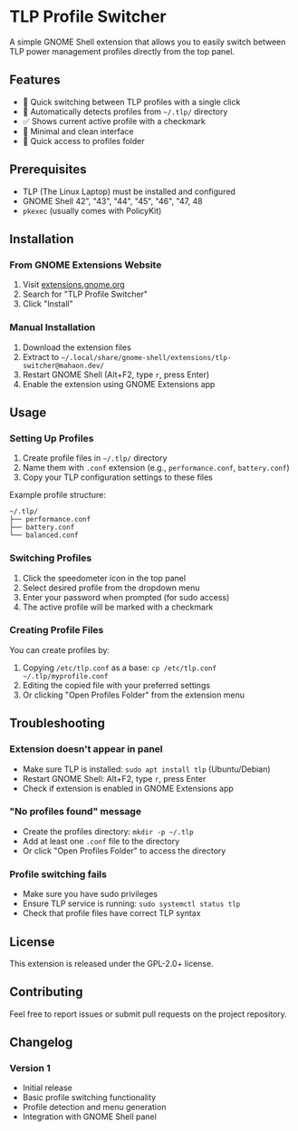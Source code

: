 # TLP Profile Switcher

A simple GNOME Shell extension that allows you to easily switch between TLP power management profiles directly from the top panel.

## Features

- 🔋 Quick switching between TLP profiles with a single click
- 📁 Automatically detects profiles from `~/.tlp/` directory
- ✅ Shows current active profile with a checkmark
- 🎯 Minimal and clean interface
- 📂 Quick access to profiles folder

## Prerequisites

- TLP (The Linux Laptop) must be installed and configured
- GNOME Shell 42", "43", "44", "45", "46", "47, 48
- `pkexec` (usually comes with PolicyKit)

## Installation

### From GNOME Extensions Website
1. Visit [extensions.gnome.org](https://extensions.gnome.org)
2. Search for "TLP Profile Switcher"
3. Click "Install"

### Manual Installation
1. Download the extension files
2. Extract to `~/.local/share/gnome-shell/extensions/tlp-switcher@mahaon.dev/`
3. Restart GNOME Shell (Alt+F2, type `r`, press Enter)
4. Enable the extension using GNOME Extensions app

## Usage

### Setting Up Profiles
1. Create profile files in `~/.tlp/` directory
2. Name them with `.conf` extension (e.g., `performance.conf`, `battery.conf`)
3. Copy your TLP configuration settings to these files

Example profile structure:
```
~/.tlp/
├── performance.conf
├── battery.conf
└── balanced.conf
```

### Switching Profiles
1. Click the speedometer icon in the top panel
2. Select desired profile from the dropdown menu
3. Enter your password when prompted (for sudo access)
4. The active profile will be marked with a checkmark

### Creating Profile Files
You can create profiles by:
1. Copying `/etc/tlp.conf` as a base: `cp /etc/tlp.conf ~/.tlp/myprofile.conf`
2. Editing the copied file with your preferred settings
3. Or clicking "Open Profiles Folder" from the extension menu

## Troubleshooting

### Extension doesn't appear in panel
- Make sure TLP is installed: `sudo apt install tlp` (Ubuntu/Debian)
- Restart GNOME Shell: Alt+F2, type `r`, press Enter
- Check if extension is enabled in GNOME Extensions app

### "No profiles found" message
- Create the profiles directory: `mkdir -p ~/.tlp`
- Add at least one `.conf` file to the directory
- Or click "Open Profiles Folder" to access the directory

### Profile switching fails
- Make sure you have sudo privileges
- Ensure TLP service is running: `sudo systemctl status tlp`
- Check that profile files have correct TLP syntax

## License

This extension is released under the GPL-2.0+ license.

## Contributing

Feel free to report issues or submit pull requests on the project repository.

## Changelog

### Version 1
- Initial release
- Basic profile switching functionality
- Profile detection and menu generation
- Integration with GNOME Shell panel